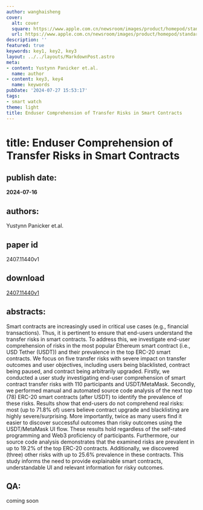 ```yaml
---
author: wanghaisheng
cover:
  alt: cover
  square: https://www.apple.com.cn/newsroom/images/product/homepod/standard/Apple-HomePod-hero-230118_big.jpg.large_2x.jpg
  url: https://www.apple.com.cn/newsroom/images/product/homepod/standard/Apple-HomePod-hero-230118_big.jpg.large_2x.jpg
description: ''
featured: true
keywords: key1, key2, key3
layout: ../../layouts/MarkdownPost.astro
meta:
- content: Yustynn Panicker et.al.
  name: author
- content: key3, key4
  name: keywords
pubDate: '2024-07-27 15:53:17'
tags:
- smart watch
theme: light
title: Enduser Comprehension of Transfer Risks in Smart Contracts
---
```


# title: Enduser Comprehension of Transfer Risks in Smart Contracts 
## publish date: 
**2024-07-16** 
## authors: 
  Yustynn Panicker et.al. 
## paper id
2407.11440v1
## download
[2407.11440v1](http://arxiv.org/abs/2407.11440v1)
## abstracts:
Smart contracts are increasingly used in critical use cases (e.g., financial transactions). Thus, it is pertinent to ensure that end-users understand the transfer risks in smart contracts. To address this, we investigate end-user comprehension of risks in the most popular Ethereum smart contract (i.e., USD Tether (USDT)) and their prevalence in the top ERC-20 smart contracts. We focus on five transfer risks with severe impact on transfer outcomes and user objectives, including users being blacklisted, contract being paused, and contract being arbitrarily upgraded. Firstly, we conducted a user study investigating end-user comprehension of smart contract transfer risks with 110 participants and USDT/MetaMask. Secondly, we performed manual and automated source code analysis of the next top (78) ERC-20 smart contracts (after USDT) to identify the prevalence of these risks. Results show that end-users do not comprehend real risks: most (up to 71.8% of) users believe contract upgrade and blacklisting are highly severe/surprising. More importantly, twice as many users find it easier to discover successful outcomes than risky outcomes using the USDT/MetaMask UI flow. These results hold regardless of the self-rated programming and Web3 proficiency of participants. Furthermore, our source code analysis demonstrates that the examined risks are prevalent in up to 19.2% of the top ERC-20 contracts. Additionally, we discovered (three) other risks with up to 25.6% prevalence in these contracts. This study informs the need to provide explainable smart contracts, understandable UI and relevant information for risky outcomes.
## QA:
coming soon
